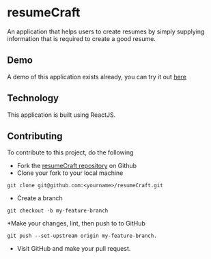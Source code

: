 # resumeCraft
An application that helps users to create resumes by simply supplying information that is required to create a good resume.

## Demo
A demo of this application exists already, you can try it out [here](https://resume-craft.netlify.app "Link to resumeCraft")

## Technology
This application is built using ReactJS.

## Contributing
To contribute to this project, do the following

* Fork the [resumeCraft repository](https://github.com/Codevickk/resumeCraft) on Github
* Clone your fork to your local machine 
```
git clone git@github.com:<yourname>/resumeCraft.git
```
* Create a branch 
```
git checkout -b my-feature-branch
```
*Make your changes, lint, then push to to GitHub 
```
git push --set-upstream origin my-feature-branch.
```
* Visit GitHub and make your pull request.
